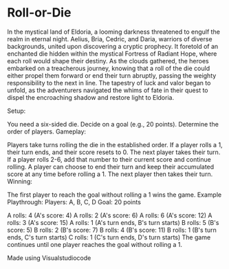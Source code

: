 # Roll-or-Die
In the mystical land of Eldoria, a looming darkness threatened to engulf the realm in eternal night. Aelius, Bria, Cedric, and Daria, warriors of diverse backgrounds, 
united upon discovering a cryptic prophecy. It foretold of an enchanted die hidden within the mystical Fortress of Radiant Hope, where each roll would shape their destiny. 
As the clouds gathered, the heroes embarked on a treacherous journey, knowing that a roll of the die could either propel them forward or end their turn abruptly, passing the weighty responsibility to the next in line. 
The tapestry of luck and valor began to unfold, as the adventurers navigated the whims of fate in their quest to dispel the encroaching shadow and restore light to Eldoria.

Setup:

You need a six-sided die.
Decide on a goal (e.g., 20 points).
Determine the order of players.
Gameplay:

Players take turns rolling the die in the established order.
If a player rolls a 1, their turn ends, and their score resets to 0. The next player takes their turn.
If a player rolls 2-6, add that number to their current score and continue rolling.
A player can choose to end their turn and keep their accumulated score at any time before rolling a 1.
The next player then takes their turn.
Winning:

The first player to reach the goal without rolling a 1 wins the game.
Example Playthrough:
Players: A, B, C, D
Goal: 20 points

A rolls: 4 (A's score: 4)
A rolls: 2 (A's score: 6)
A rolls: 6 (A's score: 12)
A rolls: 3 (A's score: 15)
A rolls: 1 (A's turn ends, B's turn starts)
B rolls: 5 (B's score: 5)
B rolls: 2 (B's score: 7)
B rolls: 4 (B's score: 11)
B rolls: 1 (B's turn ends, C's turn starts)
C rolls: 1 (C's turn ends, D's turn starts)
The game continues until one player reaches the goal without rolling a 1.

Made using Visualstudiocode
